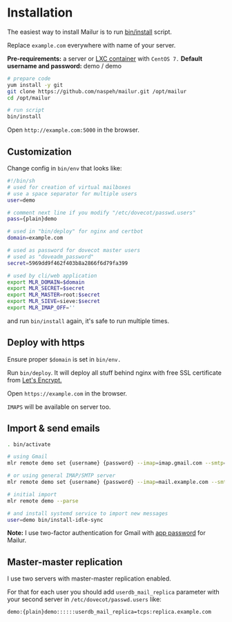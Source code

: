 # Installation
The easiest way to install Mailur is to run [bin/install][install] script.

Replace `example.com` everywhere with name of your server.

**Pre-requirements:** a server or [LXC container][run-lxc] with `CentOS 7.`
**Default username and password:** demo / demo

```bash
# prepare code
yum install -y git
git clone https://github.com/naspeh/mailur.git /opt/mailur
cd /opt/mailur

# run script
bin/install
```

Open `http://example.com:5000` in the browser.

[install]: https://github.com/naspeh/mailur/blob/master/bin/install
[run-lxc]: https://github.com/naspeh/mailur/blob/master/bin/run-lxc

## Customization
Change config in `bin/env` that looks like:
```bash
#!/bin/sh
# used for creation of virtual mailboxes
# use a space separator for multiple users
user=demo

# comment next line if you modify "/etc/dovecot/passwd.users"
pass={plain}demo

# used in "bin/deploy" for nginx and certbot
domain=example.com

# used as password for dovecot master users
# used as "doveadm_password"
secret=5969dd9f462f403b8a2866f6d79fa399

# used by cli/web application
export MLR_DOMAIN=$domain
export MLR_SECRET=$secret
export MLR_MASTER=root:$secret
export MLR_SIEVE=sieve:$secret
export MLR_IMAP_OFF=''
```
and run `bin/install` again, it's safe to run multiple times.

## Deploy with https
Ensure proper `$domain` is set in `bin/env.`

Run `bin/deploy`. It will deploy all stuff behind nginx with free SSL certificate from [Let's Encrypt.](https://letsencrypt.org/)

Open `https://example.com` in the browser.

`IMAPS` will be available on server too.

## Import & send emails
```bash
. bin/activate

# using Gmail
mlr remote demo set {username} {password} --imap=imap.gmail.com --smtp=smtp.gmail.com

# or using general IMAP/SMTP server
mlr remote demo set {username} {password} --imap=mail.example.com --smtp=mail.example.com

# initial import
mlr remote demo --parse

# and install systemd service to import new messages
user=demo bin/install-idle-sync
```
**Note:** I use two-factor authentication for Gmail with [app password](https://support.google.com/accounts/answer/185833?hl=en) for Mailur.

## Master-master replication
I use two servers with master-master replication enabled.

For that for each user you should add `userdb_mail_replica` parameter with your second server in `/etc/dovecot/passwd.users` like:
```
demo:{plain}demo::::::userdb_mail_replica=tcps:replica.example.com
```
